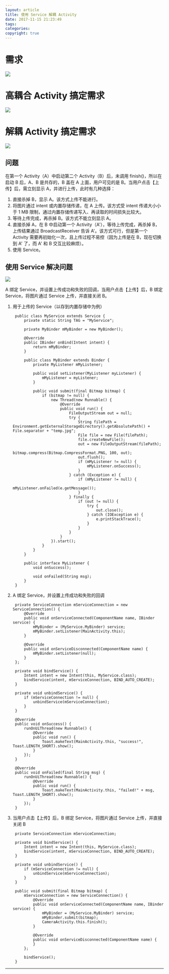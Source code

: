 ```yaml
---
layout: article
title: 使用 Service 解耦 Activity
date: 2017-11-15 21:23:49
tags: 
categories: 
copyright: true
---
```


# **需求**

![](http://otkw6sse5.bkt.clouddn.com/%E4%BD%BF%E7%94%A8-Service-%E8%A7%A3%E8%80%A6-Activity_1.png)

# **高耦合 Activity 搞定需求**

![](http://otkw6sse5.bkt.clouddn.com/%E4%BD%BF%E7%94%A8-Service-%E8%A7%A3%E8%80%A6-Activity_2.png)

# **解耦 Activity 搞定需求**

![](http://otkw6sse5.bkt.clouddn.com/%E4%BD%BF%E7%94%A8-Service-%E8%A7%A3%E8%80%A6-Activity_3.png)

## **问题**

在第一个 Activity（A）中启动第二个 Activity（B）后，未调用 finish()，所以在启动 B 后，A、B 是共存的，B 盖在 A 上面，用户可见的是 B。当用户点击【上传】后，需立刻显示 A，并进行上传，此时有几种选择：

1. 直接杀掉 B，显示 A。该方式上传不能进行。
1. 将图片通过 intent 或内置存储传递，在 A 上传。该方式受 intent 传递大小小于 1 MB 限制，通过内置存储传递写入、再读取的时间损失比较大。
1. 等待上传完成，再杀掉 B。该方式不能立刻显示 A。
1. 直接杀掉 A，在 B 中启动第一个 Activity（A'），等待上传完成，再杀掉 B，上传结果通过 BroadcastReceiver 告诉 A'。该方式可行，但是第一个 Activity 需要再初始化一次，且上传过程不易控（因为上传是在 B，现在切换到 A' 了，而 A' 和 B 交互比较麻烦）。
1. 使用 Service。

## **使用 Service 解决问题**

![](http://otkw6sse5.bkt.clouddn.com/%E4%BD%BF%E7%94%A8-Service-%E8%A7%A3%E8%80%A6-Activity_4.png)

A 绑定 Service，并设置上传成功和失败的回调，当用户点击【上传】后，B 绑定 Service，将图片通过 Service 上传，并直接关闭 B。

1. 用于上传的 Service（以存到内置存储中为例）

        public class MyService extends Service {
            private static String TAG = "MyService";
        
            private MyBinder mMyBinder = new MyBinder();
        
            @Override
            public IBinder onBind(Intent intent) {
                return mMyBinder;
            }
        
            public class MyBinder extends Binder {
                private MyListener mMyListener;
        
                public void setListener(MyListener myListener) {
                    mMyListener = myListener;
                }
        
                public void submit(final Bitmap bitmap) {
                    if (bitmap != null) {
                        new Thread(new Runnable() {
                            @Override
                            public void run() {
                                FileOutputStream out = null;
                                try {
                                    String filePath = Environment.getExternalStorageDirectory().getAbsolutePath() + File.separator + "temp.jpg";
                                    File file = new File(filePath);
                                    file.createNewFile();
                                    out = new FileOutputStream(filePath);
                                    bitmap.compress(Bitmap.CompressFormat.PNG, 100, out);
                                    out.flush();
                                    if (mMyListener != null) {
                                        mMyListener.onSuccess();
                                    }
                                } catch (Exception e) {
                                    if (mMyListener != null) {
                                        mMyListener.onFailed(e.getMessage());
                                    }
                                } finally {
                                    if (out != null) {
                                        try {
                                            out.close();
                                        } catch (IOException e) {
                                            e.printStackTrace();
                                        }
                                    }
                                }
                            }
                        }).start();
                    }
                }
            }
        
            public interface MyListener {
                void onSuccess();
        
                void onFailed(String msg);
            }
        }

1. A 绑定 Service，并设置上传成功和失败的回调

        private ServiceConnection mServiceConnection = new ServiceConnection() {
            @Override
            public void onServiceConnected(ComponentName name, IBinder service) {
                mMyBinder = (MyService.MyBinder) service;
                mMyBinder.setListener(MainActivity.this);
            }
    
            @Override
            public void onServiceDisconnected(ComponentName name) {
                mMyBinder.setListener(null);
            }
        };

        private void bindService() {
            Intent intent = new Intent(this, MyService.class);
            bindService(intent, mServiceConnection, BIND_AUTO_CREATE);
        }

        private void unbindService() {
            if (mServiceConnection != null) {
                unbindService(mServiceConnection);
            }
        }

        @Override
        public void onSuccess() {
            runOnUiThread(new Runnable() {
                @Override
                public void run() {
                    Toast.makeText(MainActivity.this, "success!", Toast.LENGTH_SHORT).show();
                }
            });
        }
    
        @Override
        public void onFailed(final String msg) {
            runOnUiThread(new Runnable() {
                @Override
                public void run() {
                    Toast.makeText(MainActivity.this, "failed!" + msg, Toast.LENGTH_SHORT).show();
                }
            });
        }

1. 当用户点击【上传】后，B 绑定 Service，将图片通过 Service 上传，并直接关闭 B

        private ServiceConnection mServiceConnection;

        private void bindService() {
            Intent intent = new Intent(this, MyService.class);
            bindService(intent, mServiceConnection, BIND_AUTO_CREATE);
        }
    
        private void unbindService() {
            if (mServiceConnection != null) {
                unbindService(mServiceConnection);
            }
        }

        public void submit(final Bitmap bitmap) {
            mServiceConnection = new ServiceConnection() {
                @Override
                public void onServiceConnected(ComponentName name, IBinder service) {
                    mMyBinder = (MyService.MyBinder) service;
                    mMyBinder.submit(bitmap);
                    CameraActivity.this.finish();
                }
    
                @Override
                public void onServiceDisconnected(ComponentName name) {
                }
            };
    
            bindService();
        }

---